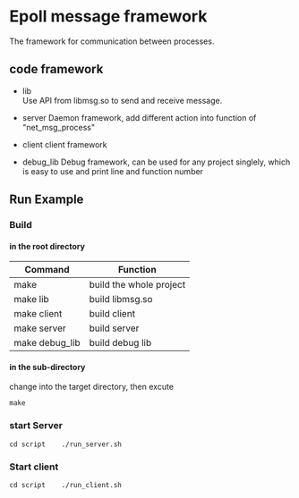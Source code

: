 # Epoll message framework 

The framework for communication between processes.

## code framework
* lib  
Use API from libmsg.so to send and receive message.

* server 
Daemon framework, add different action into function of "net_msg_process"

* client
client framework

* debug_lib
Debug framework, can be used for any project singlely, which is easy to use and  print line and function number


## Run Example 

### Build  
#### in the root directory

| Command        | Function                |
| -------------- | ----------------------- |
| make           | build the whole project |
| make lib       | build libmsg.so         |
| make client    | build client	           |
| make server    | build server            |
| make debug_lib | build debug lib 		   |

#### in the sub-directory
change into the target directory, then excute

`
make
`

### start Server

`
cd script   
./run_server.sh
`

### Start client

`
cd script   
./run_client.sh
`
